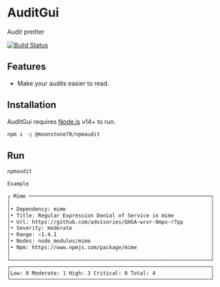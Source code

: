 # AuditGui
Audit preitter

[![Build Status](https://travis-ci.org/joemccann/dillinger.svg?branch=master)](https://travis-ci.org/joemccann/dillinger)

## Features

- Make your audits easier to read.


## Installation

AuditGui requires [Node.js](https://nodejs.org/) v14+ to run.


```sh
npm i -g @moonstone78/npmaudit
```

## Run
```sh
npmaudit

Example

┌ Mime ───────────────────────────────────────────────────────────┐
│                                                                 │
│• Dependency: mime                                               │
│• Title: Regular Expression Denial of Service in mime            │
│• Url: https://github.com/advisories/GHSA-wrvr-8mpx-r7pp         │
│• Severity: moderate                                             │
│• Range: <1.4.1                                                  │
│• Nodes: node_modules/mime                                       │
│• Npm: https://www.npmjs.com/package/mime                        │
│                                                                 │
└─────────────────────────────────────────────────────────────────┘
┌─────────────────────────────────────────────────────────────────┐
│Low: 0 Moderate: 1 High: 3 Critical: 0 Total: 4                  │
└─────────────────────────────────────────────────────────────────┘
```


